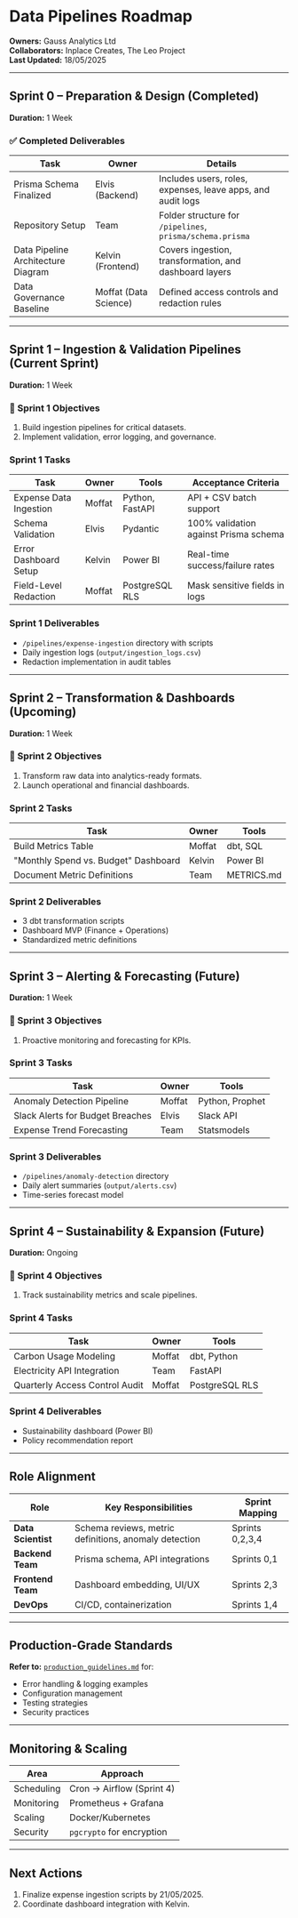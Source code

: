 # Data Pipelines Roadmap

**Owners:** Gauss Analytics Ltd  
**Collaborators:** Inplace Creates, The Leo Project  
**Last Updated:** 18/05/2025

---

## Sprint 0 – Preparation & Design (Completed)  

**Duration:** 1 Week  

### ✅ Completed Deliverables  

| Task | Owner | Details |  
|------|-------|---------|  
| Prisma Schema Finalized | Elvis (Backend) | Includes users, roles, expenses, leave apps, and audit logs |  
| Repository Setup | Team | Folder structure for `/pipelines`, `prisma/schema.prisma` |  
| Data Pipeline Architecture Diagram | Kelvin (Frontend) | Covers ingestion, transformation, and dashboard layers |  
| Data Governance Baseline | Moffat (Data Science) | Defined access controls and redaction rules |  

---

## Sprint 1 – Ingestion & Validation Pipelines (Current Sprint)  

**Duration:** 1 Week  

### 🎯 Sprint 1 Objectives  

1. Build ingestion pipelines for critical datasets.  
2. Implement validation, error logging, and governance.  

### Sprint 1 Tasks  

| Task | Owner | Tools | Acceptance Criteria |  
|------|-------|-------|--------------------|  
| Expense Data Ingestion | Moffat | Python, FastAPI | API + CSV batch support |  
| Schema Validation | Elvis | Pydantic | 100% validation against Prisma schema |  
| Error Dashboard Setup | Kelvin | Power BI | Real-time success/failure rates |  
| Field-Level Redaction | Moffat | PostgreSQL RLS | Mask sensitive fields in logs |  

### Sprint 1 Deliverables  

- `/pipelines/expense-ingestion` directory with scripts  
- Daily ingestion logs (`output/ingestion_logs.csv`)  
- Redaction implementation in audit tables  

---

## Sprint 2 – Transformation & Dashboards (Upcoming)  

**Duration:** 1 Week  

### 🎯 Sprint 2 Objectives  

1. Transform raw data into analytics-ready formats.  
2. Launch operational and financial dashboards.  

### Sprint 2 Tasks  

| Task | Owner | Tools |  
|------|-------|-------|  
| Build Metrics Table | Moffat | dbt, SQL |  
| "Monthly Spend vs. Budget" Dashboard | Kelvin | Power BI |  
| Document Metric Definitions | Team | METRICS.md |  

### Sprint 2 Deliverables  

- 3 dbt transformation scripts  
- Dashboard MVP (Finance + Operations)  
- Standardized metric definitions  

---

## Sprint 3 – Alerting & Forecasting (Future)  

**Duration:** 1 Week  

### 🎯 Sprint 3 Objectives  

1. Proactive monitoring and forecasting for KPIs.  

### Sprint 3 Tasks  

| Task | Owner | Tools |  
|------|-------|-------|  
| Anomaly Detection Pipeline | Moffat | Python, Prophet |  
| Slack Alerts for Budget Breaches | Elvis | Slack API |  
| Expense Trend Forecasting | Team | Statsmodels |  

### Sprint 3 Deliverables  

- `/pipelines/anomaly-detection` directory  
- Daily alert summaries (`output/alerts.csv`)  
- Time-series forecast model  

---

## Sprint 4 – Sustainability & Expansion (Future)  

**Duration:** Ongoing  

### 🎯 Sprint 4 Objectives  

1. Track sustainability metrics and scale pipelines.  

### Sprint 4 Tasks  

| Task | Owner | Tools |  
|------|-------|-------|  
| Carbon Usage Modeling | Moffat | dbt, Python |  
| Electricity API Integration | Team | FastAPI |  
| Quarterly Access Control Audit | Moffat | PostgreSQL RLS |  

### Sprint 4 Deliverables  

- Sustainability dashboard (Power BI)  
- Policy recommendation report  

---

## Role Alignment  

| Role | Key Responsibilities | Sprint Mapping |  
|------|----------------------|----------------|  
| **Data Scientist** | Schema reviews, metric definitions, anomaly detection | Sprints 0,2,3,4 |  
| **Backend Team** | Prisma schema, API integrations | Sprints 0,1 |  
| **Frontend Team** | Dashboard embedding, UI/UX | Sprints 2,3 |  
| **DevOps** | CI/CD, containerization | Sprints 1,4 |  

---

## Production-Grade Standards  

**Refer to:** [`production_guidelines.md`](./production_guidelines.md) for:  

- Error handling & logging examples  
- Configuration management  
- Testing strategies  
- Security practices  

---

## Monitoring & Scaling  

| Area | Approach |  
|------|----------|  
| Scheduling | Cron → Airflow (Sprint 4) |  
| Monitoring | Prometheus + Grafana |  
| Scaling | Docker/Kubernetes |  
| Security | `pgcrypto` for encryption |  

---

## Next Actions  

1. Finalize expense ingestion scripts by 21/05/2025.  
2. Coordinate dashboard integration with Kelvin.
